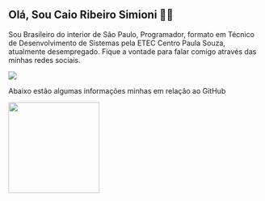 ## Olá, Sou Caio Ribeiro Simioni 👋😀
Sou Brasileiro do interior de São Paulo, Programador, formato em Técnico de Desenvolvimento de Sistemas pela ETEC Centro Paula Souza, atualmente desempregado.  Fique a vontade para falar comigo através das minhas redes sociais.

  <a href = "mailto:caio.simioni@gmail.com"><img src="https://img.shields.io/badge/-Gmail-%23333?style=for-the-badge&logo=gmail&logoColor=white" target="_blank"></a>

Abaixo estão algumas informações minhas em relação ao GitHub
 <div>
  <img height="180em" src="https://github-readme-stats.vercel.app/api/top-langs/?username=caiosimioni&layout=compact&langs_count=7&theme=tokyonight"/>
</div>
